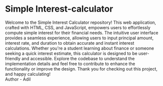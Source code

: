 # Simple Interest-calculator
Welcome to the Simple Interest Calculator repository! This web application, crafted with HTML, CSS, and JavaScript, empowers users to effortlessly compute simple interest for their financial needs. The intuitive user interface provides a seamless experience, allowing users to input principal amount, interest rate, and duration to obtain accurate and instant interest calculations. Whether you're a student learning about finance or someone seeking a quick interest estimate, this calculator is designed to be user-friendly and accessible. Explore the codebase to understand the implementation details and feel free to contribute to enhance the functionality or improve the design. Thank you for checking out this project, and happy calculating!
</br>
Author - Adil
